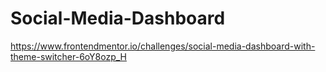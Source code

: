 # Social-Media-Dashboard
https://www.frontendmentor.io/challenges/social-media-dashboard-with-theme-switcher-6oY8ozp_H
